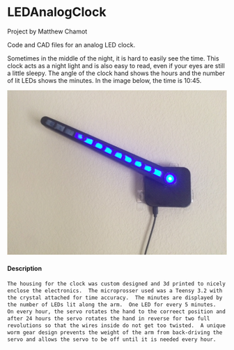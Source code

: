 # LEDAnalogClock
Project by Matthew Chamot

Code and CAD files for an analog LED clock.  

Sometimes in the middle of the night, it is hard to easily see the time.  This clock acts as a night light and is also easy to read, even if your eyes are still a little sleepy.  The angle of the clock hand shows the hours and the number of lit LEDs shows the minutes.   In the image below, the time is 10:45.

![clock image](Clock.JPG)

#### Description
    The housing for the clock was custom designed and 3d printed to nicely enclose the electronics.  The microprosser used was a Teensy 3.2 with the crystal attached for time accuracy.  The minutes are displayed by the number of LEDs lit along the arm.  One LED for every 5 minutes.  On every hour, the servo rotates the hand to the correect position and after 24 hours the servo rotates the hand in reverse for two full revolutions so that the wires inside do not get too twisted.  A unique worm gear design prevents the weight of the arm from back-driving the servo and allows the servo to be off until it is needed every hour.
